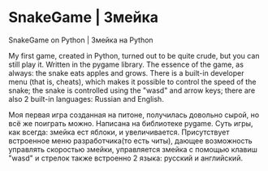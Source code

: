 # SnakeGame | Змейка
SnakeGame on Python | Змейка на Python

My first game, created in Python, turned out to be quite crude, but you can still play it. Written in the pygame library. The essence of the game, as always: the snake eats apples and grows. There is a built-in developer menu (that is, cheats), which makes it possible to control the speed of the snake; the snake is controlled using the "wasd" and arrow keys; there are also 2 built-in languages: Russian and English.

Моя первая игра созданная на питоне, получилась довольно сырой, но всё же поиграть можно. Написана на библиотеке pygame. Суть игры, как всегда: змейка ест яблоки, и увеличивается. Присутствует встроенное меню разработчика(то есть читы), дающее возможность управлять скоростью змейки, управляется змейка с помощью клавиш "wasd" и стрелок также встроенно 2 языка: русский и английский.
